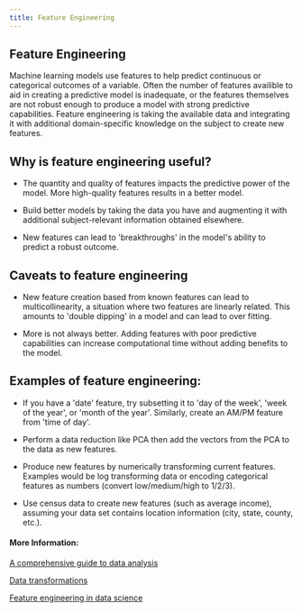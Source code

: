 ```yaml
---
title: Feature Engineering
---
```

## Feature Engineering
Machine learning models use features to help predict continuous or categorical outcomes of a variable.  Often the number of features availible to aid in creating a predictive model is inadequate, or the features themselves are not robust enough to produce a model with strong predictive capabilities.  Feature engineering is taking the available data and integrating it with additional domain-specific knowledge on the subject to create new features.  

## Why is feature engineering useful?

- The quantity and quality of features impacts the predictive power of the model.  More high-quality features results in a better model.

- Build better models by taking the data you have and augmenting it with additional subject-relevant information obtained elsewhere.

- New features can lead to 'breakthroughs' in the model's ability to predict a robust outcome.  

## Caveats to feature engineering

- New feature creation based from known features can lead to multicollinearity, a situation where two features are linearly related.  This amounts to 'double dipping' in a model and can lead to over fitting.  

- More is not always better.  Adding features with poor predictive capabilities can increase computational time without adding benefits to the model.

## Examples of feature engineering:

- If you have a 'date' feature, try subsetting it to 'day of the week', 'week of the year', or 'month of the year'.  Similarly, create an AM/PM feature from 'time of day'.

- Perform a data reduction like PCA then add the vectors from the PCA to the data as new features.

- Produce new features by numerically transforming current features.  Examples would be log transforming data or encoding categorical features as numbers (convert low/medium/high to 1/2/3).  

- Use census data to create new features (such as average income), assuming your data set contains location information (city, state, county, etc.).

#### More Information:
<!-- Please add any articles you think might be helpful to read before writing the article -->
[A comprehensive guide to data analysis](https://www.analyticsvidhya.com/blog/2016/01/guide-data-exploration/)

[Data transformations](https://onlinecourses.science.psu.edu/stat501/node/318)

[Feature engineering in data science](https://docs.microsoft.com/en-us/azure/machine-learning/team-data-science-process/create-features)

